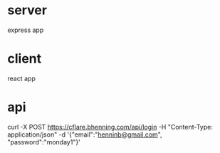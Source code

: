 # server
express app

# client
react app

# api
curl -X POST https://cflare.bhenning.com/api/login -H "Content-Type: application/json" -d '{"email":"henninb@gmail.com", "password":"monday1"}'
